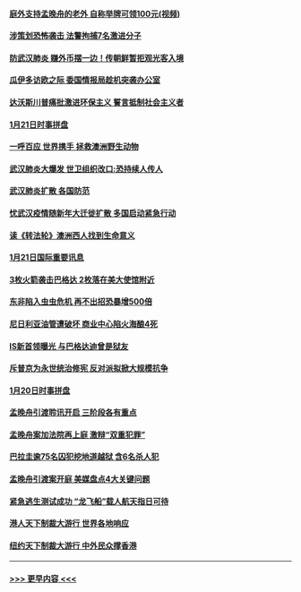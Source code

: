 #### [庭外支持孟晚舟的老外 自称举牌可领100元(视频)](../pages/prog202/a102758092.md?t=01221601) 
#### [涉策划恐怖袭击 法警拘捕7名激进分子](../pages/prog202/a102758069.md?t=01221601) 
#### [防武汉肺炎 赚外币摆一边！传朝鲜暂拒观光客入境](../pages/prog202/a102758019.md?t=01221601) 
#### [瓜伊多访欧之际 委国情报局趁机突袭办公室](../pages/prog202/a102757999.md?t=01221601) 
#### [达沃斯川普痛批激进环保主义 誓言抵制社会主义者](../pages/prog202/a102757906.md?t=01221601) 
#### [1月21日时事拼盘](../pages/prog202/a102757893.md?t=01221601) 
#### [一呼百应 世界携手 拯救澳洲野生动物](../pages/prog202/a102757884.md?t=01221601) 
#### [武汉肺炎大爆发 世卫组织改口:恐持续人传人](../pages/prog202/a102757701.md?t=01221601) 
#### [武汉肺炎扩散 各国防范](../pages/prog202/a102757636.md?t=01221601) 
#### [忧武汉疫情随新年大迁徙扩散 多国启动紧急行动](../pages/prog202/a102757625.md?t=01221601) 
#### [读《转法轮》澳洲西人找到生命意义](../pages/prog202/a102757465.md?t=01221601) 
#### [1月21日国际重要讯息](../pages/prog202/a102757450.md?t=01221601) 
#### [3枚火箭袭击巴格达 2枚落在美大使馆附近](../pages/prog202/a102757310.md?t=01221601) 
#### [东非陷入虫虫危机 再不出招恐暴增500倍](../pages/prog202/a102757295.md?t=01221601) 
#### [尼日利亚油管遭破坏 商业中心陷火海酿4死](../pages/prog202/a102757272.md?t=01221601) 
#### [IS新首领曝光 与巴格达迪曾是狱友](../pages/prog202/a102757122.md?t=01221601) 
#### [斥普京为永世统治修宪 反对派拟掀大规模抗争](../pages/prog202/a102757022.md?t=01221601) 
#### [1月20日时事拼盘](../pages/prog202/a102757036.md?t=01221601) 
#### [孟晚舟引渡聆讯开启 三阶段各有重点](../pages/prog202/a102757006.md?t=01221601) 
#### [孟晚舟案加法院再上庭 激辩“双重犯罪”](../pages/prog202/a102756996.md?t=01221601) 
#### [巴拉圭逾75名囚犯挖地道越狱 含6名杀人犯](../pages/prog202/a102756968.md?t=01221601) 
#### [孟晚舟引渡案开庭 美媒盘点4大关键问题](../pages/prog202/a102756917.md?t=01221601) 
#### [紧急逃生测试成功 “龙飞船”载人航天指日可待](../pages/prog202/a102756957.md?t=01221601) 
#### [港人天下制裁大游行 世界各地响应](../pages/prog202/a102756878.md?t=01221601) 
#### [纽约天下制裁大游行 中外民众撑香港](../pages/prog202/a102756875.md?t=01221601) 

----
#### [ >>> 更早内容 <<< ](../indexes/prog202-earlier.md)
